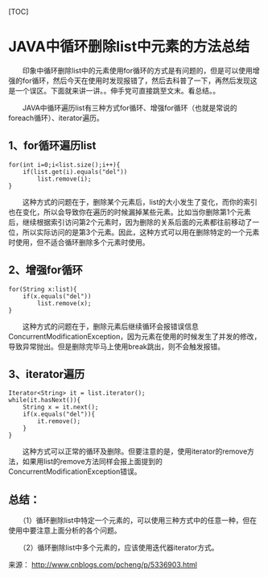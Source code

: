 [TOC]

# JAVA中循环删除list中元素的方法总结

　　印象中循环删除list中的元素使用for循环的方式是有问题的，但是可以使用增强的for循环，然后今天在使用时发现报错了，然后去科普了一下，再然后发现这是一个误区。下面就来讲一讲。。伸手党可直接跳至文末。看总结。。

　　JAVA中循环遍历list有三种方式for循环、增强for循环（也就是常说的foreach循环）、iterator遍历。

 

## 1、for循环遍历list

```
for(int i=0;i<list.size();i++){
    if(list.get(i).equals("del"))
        list.remove(i);
}
```

 　　这种方式的问题在于，删除某个元素后，list的大小发生了变化，而你的索引也在变化，所以会导致你在遍历的时候漏掉某些元素。比如当你删除第1个元素后，继续根据索引访问第2个元素时，因为删除的关系后面的元素都往前移动了一位，所以实际访问的是第3个元素。因此，这种方式可以用在删除特定的一个元素时使用，但不适合循环删除多个元素时使用。

 

## 2、增强for循环

```
for(String x:list){
    if(x.equals("del"))
        list.remove(x);
}
```

 　　这种方式的问题在于，删除元素后继续循环会报错误信息ConcurrentModificationException，因为元素在使用的时候发生了并发的修改，导致异常抛出。但是删除完毕马上使用break跳出，则不会触发报错。

 

## 3、iterator遍历



```
Iterator<String> it = list.iterator();
while(it.hasNext()){
    String x = it.next();
    if(x.equals("del")){
        it.remove();
    }
}
```



　　这种方式可以正常的循环及删除。但要注意的是，使用iterator的remove方法，如果用list的remove方法同样会报上面提到的ConcurrentModificationException错误。

 

## 总结：

　　（1）循环删除list中特定一个元素的，可以使用三种方式中的任意一种，但在使用中要注意上面分析的各个问题。

　　（2）循环删除list中多个元素的，应该使用迭代器iterator方式。

来源： <http://www.cnblogs.com/pcheng/p/5336903.html>